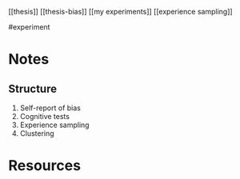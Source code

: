 [[thesis]]
[[thesis-bias]]
[[my experiments]]
[[experience sampling]]

#experiment


# Notes
## Structure
1. Self-report of bias
2. Cognitive tests
3. Experience sampling
4. Clustering

# Resources

